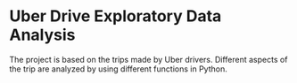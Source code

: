 # Uber Drive Exploratory Data Analysis

The project is based on the trips made by Uber drivers. Different aspects of the trip are analyzed by using different functions in Python.
